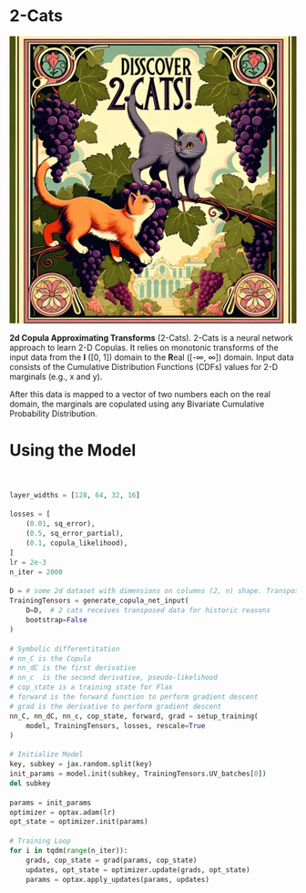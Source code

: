 # 2-Cats

![](2cats.webp)

**2d Copula Approximating Transforms** (2-Cats). 2-Cats is a neural network
approach to learn 2-D Copulas. It relies on monotonic transforms of the input data from the
**I** (\[0, 1\]) domain to the **R**eal (\[-∞, ∞\]) domain. Input data consists of the
Cumulative Distribution Functions (CDFs) values for 2-D marginals (e.g., x and y).

After this data is mapped to a vector of two numbers each on the real domain, the
marginals are copulated using any Bivariate Cumulative Probability Distribution.

# Using the Model

```python


layer_widths = [128, 64, 32, 16]

losses = [
    (0.01, sq_error),
    (0.5, sq_error_partial),
    (0.1, copula_likelihood),
]
lr = 2e-3
n_iter = 2000

D = # some 2d dataset with dimensions on columns (2, n) shape. Transpose a (n, 2) data.
TrainingTensors = generate_copula_net_input(
    D=D,  # 2 cats receives transposed data for historic reasons
    bootstrap=False
)

# Symbolic differentitation
# nn_C is the Copula
# nn_dC is the first derivative
# nn_c  is the second derivative, pseudo-likelihood
# cop_state is a training state for Flax
# forward is the forward function to perform gradient descent
# grad is the derivative to perform gradient descent
nn_C, nn_dC, nn_c, cop_state, forward, grad = setup_training(
    model, TrainingTensors, losses, rescale=True
)

# Initialize Model
key, subkey = jax.random.split(key)
init_params = model.init(subkey, TrainingTensors.UV_batches[0])
del subkey

params = init_params
optimizer = optax.adam(lr)
opt_state = optimizer.init(params)

# Training Loop
for i in tqdm(range(n_iter)):
    grads, cop_state = grad(params, cop_state)
    updates, opt_state = optimizer.update(grads, opt_state)
    params = optax.apply_updates(params, updates)

```
